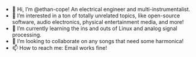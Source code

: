 - 👋 Hi, I’m @ethan-cope! An electrical engineer and multi-instrumentalist.
- 👀 I’m interested in a ton of totally unrelated topics, like open-source software, audio electronics, physical entertainment media, and more!
- 🌱 I’m currently learning the ins and outs of Linux and analog signal processing.
- 💞️ I’m looking to collaborate on any songs that need some harmonica!
- 📫 How to reach me: Email works fine!

<!---
ethan-cope/ethan-cope is a ✨ special ✨ repository because its `README.md` (this file) appears on your GitHub profile.
You can click the Preview link to take a look at your changes.
--->
